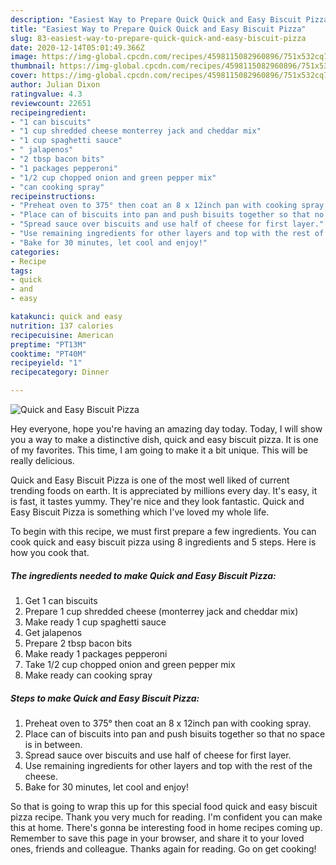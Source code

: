 ```yaml
---
description: "Easiest Way to Prepare Quick Quick and Easy Biscuit Pizza"
title: "Easiest Way to Prepare Quick Quick and Easy Biscuit Pizza"
slug: 83-easiest-way-to-prepare-quick-quick-and-easy-biscuit-pizza
date: 2020-12-14T05:01:49.366Z
image: https://img-global.cpcdn.com/recipes/4598115082960896/751x532cq70/quick-and-easy-biscuit-pizza-recipe-main-photo.jpg
thumbnail: https://img-global.cpcdn.com/recipes/4598115082960896/751x532cq70/quick-and-easy-biscuit-pizza-recipe-main-photo.jpg
cover: https://img-global.cpcdn.com/recipes/4598115082960896/751x532cq70/quick-and-easy-biscuit-pizza-recipe-main-photo.jpg
author: Julian Dixon
ratingvalue: 4.3
reviewcount: 22651
recipeingredient:
- "1 can biscuits"
- "1 cup shredded cheese monterrey jack and cheddar mix"
- "1 cup spaghetti sauce"
- " jalapenos"
- "2 tbsp bacon bits"
- "1 packages pepperoni"
- "1/2 cup chopped onion and green pepper mix"
- "can cooking spray"
recipeinstructions:
- "Preheat oven to 375° then coat an 8 x 12inch pan with cooking spray."
- "Place can of biscuits into pan and push bisuits together so that no space is in between."
- "Spread sauce over biscuits and use half of cheese for first layer."
- "Use remaining ingredients for other layers and top with the rest of the cheese."
- "Bake for 30 minutes, let cool and enjoy!"
categories:
- Recipe
tags:
- quick
- and
- easy

katakunci: quick and easy 
nutrition: 137 calories
recipecuisine: American
preptime: "PT13M"
cooktime: "PT40M"
recipeyield: "1"
recipecategory: Dinner

---
```



![Quick and Easy Biscuit Pizza](https://img-global.cpcdn.com/recipes/4598115082960896/751x532cq70/quick-and-easy-biscuit-pizza-recipe-main-photo.jpg)

Hey everyone, hope you're having an amazing day today. Today, I will show you a way to make a distinctive dish, quick and easy biscuit pizza. It is one of my favorites. This time, I am going to make it a bit unique. This will be really delicious.



Quick and Easy Biscuit Pizza is one of the most well liked of current trending foods on earth. It is appreciated by millions every day. It's easy, it is fast, it tastes yummy. They're nice and they look fantastic. Quick and Easy Biscuit Pizza is something which I've loved my whole life.


To begin with this recipe, we must first prepare a few ingredients. You can cook quick and easy biscuit pizza using 8 ingredients and 5 steps. Here is how you cook that.

<!--inarticleads1-->

##### The ingredients needed to make Quick and Easy Biscuit Pizza:

1. Get 1 can biscuits
1. Prepare 1 cup shredded cheese (monterrey jack and cheddar mix)
1. Make ready 1 cup spaghetti sauce
1. Get  jalapenos
1. Prepare 2 tbsp bacon bits
1. Make ready 1 packages pepperoni
1. Take 1/2 cup chopped onion and green pepper mix
1. Make ready can cooking spray




<!--inarticleads2-->

##### Steps to make Quick and Easy Biscuit Pizza:

1. Preheat oven to 375° then coat an 8 x 12inch pan with cooking spray.
1. Place can of biscuits into pan and push bisuits together so that no space is in between.
1. Spread sauce over biscuits and use half of cheese for first layer.
1. Use remaining ingredients for other layers and top with the rest of the cheese.
1. Bake for 30 minutes, let cool and enjoy!




So that is going to wrap this up for this special food quick and easy biscuit pizza recipe. Thank you very much for reading. I'm confident you can make this at home. There's gonna be interesting food in home recipes coming up. Remember to save this page in your browser, and share it to your loved ones, friends and colleague. Thanks again for reading. Go on get cooking!

